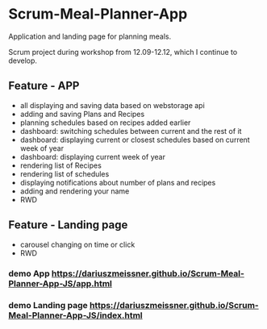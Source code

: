 # Scrum-Meal-Planner-App
Application and landing page for planning meals.

Scrum project during workshop from 12.09-12.12, which I continue to develop.


## Feature - APP
- all displaying and saving data based on webstorage api
- adding and saving Plans and Recipes
- planning schedules based on recipes added earlier
- dashboard: switching schedules between current and the rest of it
- dashboard: displaying current or closest schedules based on current week of year
- dashboard: displaying current week of year
- rendering list of Recipes
- rendering list of schedules
- displaying notifications about number of plans and recipes
- adding and rendering your name
- RWD

## Feature - Landing page
- carousel changing on time or click
- RWD

### demo App https://dariuszmeissner.github.io/Scrum-Meal-Planner-App-JS/app.html
### demo Landing page https://dariuszmeissner.github.io/Scrum-Meal-Planner-App-JS/index.html




